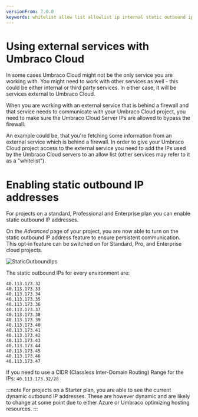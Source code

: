 ```yaml
---
versionFrom: 7.0.0
keywords: whitelist allow list allowlist ip internal static outbound ips
---
```


# Using external services with Umbraco Cloud

In some cases Umbraco Cloud might not be the only service you are working with. You might need to work with other services as well - this could be either internal or third party services. In either case, it will be services external to Umbraco Cloud.

When you are working with an external service that is behind a firewall and that service needs to communicate with your Umbraco Cloud project, you need to make sure the Umbraco Cloud Server IPs are allowed to bypass the firewall.

An example could be, that you're fetching some information from an external service which is behind a firewall. In order to give your Umbraco Cloud project access to the external service you need to add the IPs used by the Umbraco Cloud servers to an allow list (other services may refer to it as a "whitelist").

# Enabling static outbound IP addresses
For projects on a standard, Professional and Enterprise plan you can enable static outbound IP addresses.

On the _Advanced_ page of your project, you are now able to turn on the static outbound IP address feature to ensure persistent communication. This opt-in feature can be switched on for Standard, Pro, and Enterprise cloud projects.

![StaticOutboundIps](https://user-images.githubusercontent.com/93588665/158338313-c433c994-71a5-40f5-a947-4947df23a0cf.gif)

The static outbound IPs for every environment are:
```
40.113.173.32
40.113.173.33
40.113.173.34
40.113.173.35
40.113.173.36
40.113.173.37
40.113.173.38
40.113.173.39
40.113.173.40
40.113.173.41
40.113.173.42
40.113.173.43
40.113.173.44
40.113.173.45
40.113.173.46
40.113.173.47
```
If you need to use a CIDR (Classless Inter-Domain Routing) Range for the IPs: `40.113.173.32/28`

:::note
For projects on a Starter plan, you are able to see the current dynamic outbound IP addresses. These are however dynamic and are likely to change at some point due to either Azure or Umbraco optimizing hosting resources.
:::
